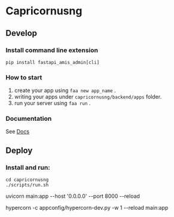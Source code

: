 # Capricornusng

## Develop

### Install command line extension

`pip install fastapi_amis_admin[cli]`

### How to start

1. create your app using `faa new app_name` .
2. writing your apps under `capricornusng/backend/apps` folder.
3. run your server using `faa run` .

### Documentation

See [Docs](https://docs.amis.work/)

## Deploy

### Install and run:

```shell
cd capricornusng
./scripts/run.sh
```

uvicorn main:app --host '0.0.0.0' --port 8000 --reload

hypercorn -c appconfig/hypercorn-dev.py -w 1 --reload main:app


